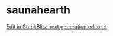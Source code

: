 # saunahearth

[Edit in StackBlitz next generation editor ⚡️](https://stackblitz.com/~/github.com/renatrazumov/saunahearth)